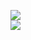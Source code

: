 [![](https://img.shields.io/badge/Made%20With-Github%20Spray-lightgrey.svg?style=for-the-badge&logo=github)](https://github.com/Annihil/github-spray#27799)  
[![](https://i.imgur.com/2DrTn0Z.gif)](https://github.com/Annihil/github-spray)